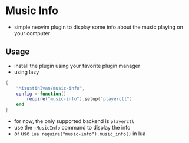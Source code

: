 # Music Info
- simple neovim plugin to display some info about the music playing on your computer

## Usage
- install the plugin using your favorite plugin manager
- using lazy
```lua
{
    "MisustinIvan/music-info",
    config = function()
        require("music-info").setup("playerctl")
    end
}
```
- for now, the only supported backend is `playerctl`
- use the `:MusicInfo` command to display the info
- or use ```lua require("music-info").music_info()``` in lua
